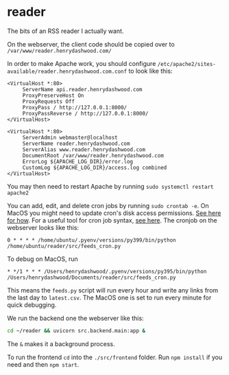 # reader

The bits of an RSS reader I actually want.

On the webserver, the client code should be copied over to `/var/www/reader.henrydashwood.com/`

In order to make Apache work, you should configure `/etc/apache2/sites-available/reader.henrydashwood.com.conf` to look like this:

```
<VirtualHost *:80>
     ServerName api.reader.henrydashwood.com
     ProxyPreserveHost On
     ProxyRequests Off
     ProxyPass / http://127.0.0.1:8000/
     ProxyPassReverse / http://127.0.0.1:8000/
</VirtualHost>

<VirtualHost *:80>
     ServerAdmin webmaster@localhost
     ServerName reader.henrydashwood.com
     ServerAlias www.reader.henrydashwood.com
     DocumentRoot /var/www/reader.henrydashwood.com
     ErrorLog ${APACHE_LOG_DIR}/error.log
     CustomLog ${APACHE_LOG_DIR}/access.log combined
</VirtualHost>
```

You may then need to restart Apache by running `sudo systemctl restart apache2`

You can add, edit, and delete cron jobs by running `sudo crontab -e`. On MacOS you might need to update cron's disk access permissions. [See here for how](https://dccxi.com/posts/crontab-not-working-catalina/). For a useful tool for cron job syntax, [see here](https://crontab.guru). The cronjob on the webserver looks like this:

```
0 * * * * /home/ubuntu/.pyenv/versions/py399/bin/python /home/ubuntu/reader/src/feeds_cron.py
```

To debug on MacOS, run

```
* */1 * * * /Users/henrydashwood/.pyenv/versions/py395/bin/python /Users/henrydashwood/Documents/reader/src/feeds_cron.py
```

This means the `feeds.py` script will run every hour and write any links from the last day to `latest.csv`. The MacOS one is set to run every minute for quick debugging.

We run the backend one the webserver like this:

```zsh
cd ~/reader && uvicorn src.backend.main:app &
```

The `&` makes it a background process.

To run the frontend `cd` into the `./src/frontend` folder. Run `npm install` if you need and then `npm start`.
